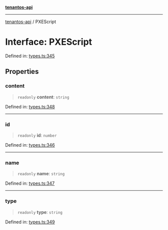 [**tenantos-api**](../README.md)

***

[tenantos-api](../globals.md) / PXEScript

# Interface: PXEScript

Defined in: [types.ts:345](https://github.com/shadmanZero/tenantos-api/blob/1c7b7035084787c8e7500a348d67d47efa9ca53a/src/types.ts#L345)

## Properties

### content

> `readonly` **content**: `string`

Defined in: [types.ts:348](https://github.com/shadmanZero/tenantos-api/blob/1c7b7035084787c8e7500a348d67d47efa9ca53a/src/types.ts#L348)

***

### id

> `readonly` **id**: `number`

Defined in: [types.ts:346](https://github.com/shadmanZero/tenantos-api/blob/1c7b7035084787c8e7500a348d67d47efa9ca53a/src/types.ts#L346)

***

### name

> `readonly` **name**: `string`

Defined in: [types.ts:347](https://github.com/shadmanZero/tenantos-api/blob/1c7b7035084787c8e7500a348d67d47efa9ca53a/src/types.ts#L347)

***

### type

> `readonly` **type**: `string`

Defined in: [types.ts:349](https://github.com/shadmanZero/tenantos-api/blob/1c7b7035084787c8e7500a348d67d47efa9ca53a/src/types.ts#L349)
